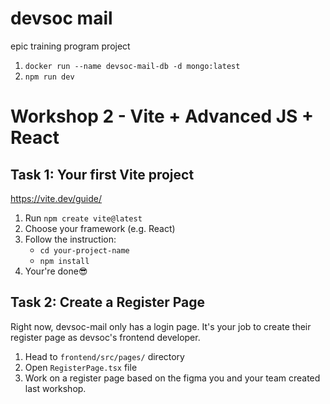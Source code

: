 # devsoc mail

epic training program project

1. `docker run --name devsoc-mail-db -d mongo:latest`
2. `npm run dev`

# Workshop 2 - Vite + Advanced JS + React
## Task 1: Your first Vite project
https://vite.dev/guide/
1. Run `npm create vite@latest`
2. Choose your framework (e.g. React)
3. Follow the instruction:
   - `cd your-project-name`
   - `npm install`
4. Your're done😎

## Task 2: Create a Register Page
Right now, devsoc-mail only has a login page. It's your job to create their register page as devsoc's frontend developer. 
1. Head to `frontend/src/pages/` directory
2. Open `RegisterPage.tsx` file
3. Work on a register page based on the figma you and your team created last workshop.
